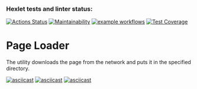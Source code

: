 ### Hexlet tests and linter status:
[![Actions Status](https://github.com/Alexander86-N/python-project-lvl3/workflows/hexlet-check/badge.svg)](https://github.com/Alexander86-N/python-project-lvl3/actions)
[![Maintainability](https://api.codeclimate.com/v1/badges/bcd48b207ab114cb2978/maintainability)](https://codeclimate.com/github/Alexander86-N/python-project-lvl3/maintainability)
[![example workflows](https://github.com/Alexander86-N/python-project-lvl3/actions/workflows/check-file.yml/badge.svg)](https://github.com/Alexander86-N/python-project-lvl3/actions)
[![Test Coverage](https://api.codeclimate.com/v1/badges/bcd48b207ab114cb2978/test_coverage)](https://codeclimate.com/github/Alexander86-N/python-project-lvl3/test_coverage)

# Page Loader
 The utility downloads the page from the network and puts it in the specified directory.

[![asciicast](https://asciinema.org/a/rmwchODDQcMV3nAA7g8pRuaRT.svg)](https://asciinema.org/a/rmwchODDQcMV3nAA7g8pRuaRT)
[![asciicast](https://asciinema.org/a/4PoAFBFKiLwsFeIkk4NRMMcjw.svg)](https://asciinema.org/a/4PoAFBFKiLwsFeIkk4NRMMcjw)
[![asciicast](https://asciinema.org/a/dl0kf052zA95BVcOKi4A1i2fV.svg)](https://asciinema.org/a/dl0kf052zA95BVcOKi4A1i2fV)
